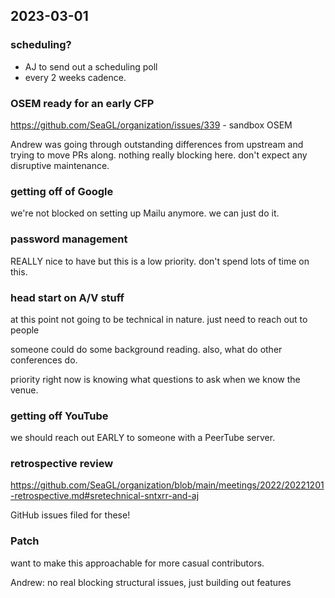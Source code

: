 ## 2023-03-01

### scheduling?

- AJ to send out a scheduling poll
- every 2 weeks cadence.

### OSEM ready for an early CFP

https://github.com/SeaGL/organization/issues/339 - sandbox OSEM

Andrew was going through outstanding differences from upstream and trying to move PRs along. nothing really blocking here. don't expect any disruptive maintenance.

### getting off of Google

we're not blocked on setting up Mailu anymore. we can just do it.

### password management

REALLY nice to have but this is a low priority. don't spend lots of time on this.

### head start on A/V stuff

at this point not going to be technical in nature. just need to reach out to people

someone could do some background reading. also, what do other conferences do.

priority right now is knowing what questions to ask when we know the venue.

### getting off YouTube

we should reach out EARLY to someone with a PeerTube server.

### retrospective review
https://github.com/SeaGL/organization/blob/main/meetings/2022/20221201-retrospective.md#sretechnical-sntxrr-and-aj

GitHub issues filed for these!

### Patch

want to make this approachable for more casual contributors.

Andrew: no real blocking structural issues, just building out features

